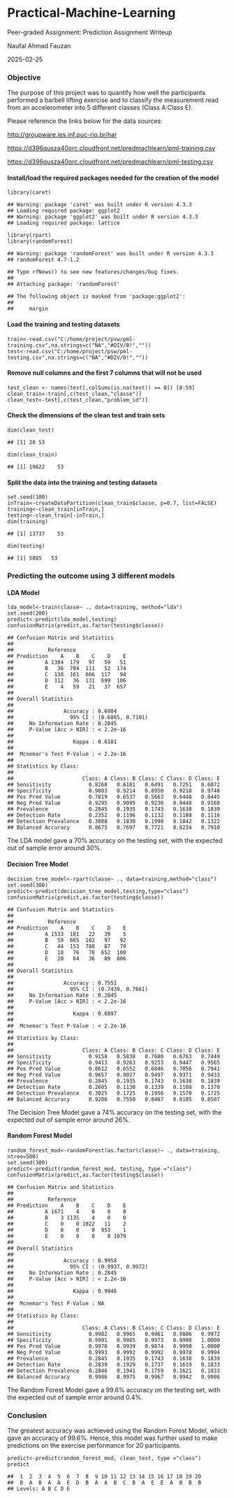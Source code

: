 # Practical-Machine-Learning
Peer-graded Assignment: Prediction Assignment Writeup

Naufal Ahmad Fauzan

2025-02-25

### Objective

The purpose of this project was to quantify how well the participants
performed a barbell lifting exercise and to classify the measurement
read from an accelerometer into 5 different classes (Class A:Class E).

Please reference the links below for the data sources:

<http://groupware.les.inf.puc-rio.br/har>

<https://d396qusza40orc.cloudfront.net/predmachlearn/pml-training.csv>

<https://d396qusza40orc.cloudfront.net/predmachlearn/pml-testing.csv>

#### Install/load the required packages needed for the creation of the model
    library(caret)
    
    ## Warning: package 'caret' was built under R version 4.3.3    
    ## Loading required package: ggplot2    
    ## Warning: package 'ggplot2' was built under R version 4.3.3    
    ## Loading required package: lattice
  
    library(rpart)
    library(randomForest)
    
    ## Warning: package 'randomForest' was built under R version 4.3.3    
    ## randomForest 4.7-1.2
    
    ## Type rfNews() to see new features/changes/bug fixes.    
    ## 
    ## Attaching package: 'randomForest'
    
    ## The following object is masked from 'package:ggplot2':    
    ## 
    ##     margin
    
#### Load the training and testing datasets
    train<-read.csv("C:/home/project/psw/pml-training.csv",na.strings=c("NA","#DIV/0!",""))
    test<-read.csv("C:/home/project/psw/pml-testing.csv",na.strings=c("NA","#DIV/0!",""))

#### Remove null columns and the first 7 columns that will not be used
    test_clean <- names(test[,colSums(is.na(test)) == 0]) [8:59]
    clean_train<-train[,c(test_clean,"classe")]
    clean_test<-test[,c(test_clean,"problem_id")]

#### Check the dimensions of the clean test and train sets
    dim(clean_test)
    
    ## [1] 20 53
    
    dim(clean_train)
    
    ## [1] 19622    53

#### Split the data into the training and testing datasets
    set.seed(100)
    inTrain<-createDataPartition(clean_train$classe, p=0.7, list=FALSE)
    training<-clean_train[inTrain,]
    testing<-clean_train[-inTrain,]
    dim(training)
    
    ## [1] 13737    53
    
    dim(testing)
    
    ## [1] 5885   53

### Predicting the outcome using 3 different models
#### LDA Model
    lda_model<-train(classe~ ., data=training, method="lda")
    set.seed(200)
    predict<-predict(lda_model,testing)
    confusionMatrix(predict,as.factor(testing$classe))

    ## Confusion Matrix and Statistics
    ## 
    ##           Reference
    ## Prediction    A    B    C    D    E
    ##          A 1384  179   97   59   51
    ##          B   36  704  111   52  174
    ##          C  138  161  666  117   94
    ##          D  112   36  131  699  106
    ##          E    4   59   21   37  657
    ## 
    ## Overall Statistics
    ##                                           
    ##                Accuracy : 0.6984          
    ##                  95% CI : (0.6865, 0.7101)
    ##     No Information Rate : 0.2845          
    ##     P-Value [Acc > NIR] : < 2.2e-16       
    ##                                           
    ##                   Kappa : 0.6181          
    ##                                           
    ##  Mcnemar's Test P-Value : < 2.2e-16       
    ## 
    ## Statistics by Class:
    ## 
    ##                      Class: A Class: B Class: C Class: D Class: E
    ## Sensitivity            0.8268   0.6181   0.6491   0.7251   0.6072
    ## Specificity            0.9083   0.9214   0.8950   0.9218   0.9748
    ## Pos Pred Value         0.7819   0.6537   0.5663   0.6448   0.8445
    ## Neg Pred Value         0.9295   0.9095   0.9236   0.9448   0.9168
    ## Prevalence             0.2845   0.1935   0.1743   0.1638   0.1839
    ## Detection Rate         0.2352   0.1196   0.1132   0.1188   0.1116
    ## Detection Prevalence   0.3008   0.1830   0.1998   0.1842   0.1322
    ## Balanced Accuracy      0.8675   0.7697   0.7721   0.8234   0.7910
The LDA model gave a 70% accuracy on the testing set, with the expected out of sample error around 30%.

#### Decision Tree Model
    decision_tree_model<-rpart(classe~ ., data=training,method="class")
    set.seed(300)
    predict<-predict(decision_tree_model,testing,type="class")
    confusionMatrix(predict,as.factor(testing$classe))
    
    ## Confusion Matrix and Statistics
    ## 
    ##           Reference
    ## Prediction    A    B    C    D    E
    ##          A 1533  181   22   39    5
    ##          B   59  665  102   97   92
    ##          C   44  153  788   87   79
    ##          D   18   76   78  652  100
    ##          E   20   64   36   89  806
    ## 
    ## Overall Statistics
    ##                                           
    ##                Accuracy : 0.7551          
    ##                  95% CI : (0.7439, 0.7661)
    ##     No Information Rate : 0.2845          
    ##     P-Value [Acc > NIR] : < 2.2e-16       
    ##                                           
    ##                   Kappa : 0.6897          
    ##                                           
    ##  Mcnemar's Test P-Value : < 2.2e-16       
    ## 
    ## Statistics by Class:
    ## 
    ##                      Class: A Class: B Class: C Class: D Class: E
    ## Sensitivity            0.9158   0.5838   0.7680   0.6763   0.7449
    ## Specificity            0.9413   0.9263   0.9253   0.9447   0.9565
    ## Pos Pred Value         0.8612   0.6552   0.6846   0.7056   0.7941
    ## Neg Pred Value         0.9657   0.9027   0.9497   0.9371   0.9433
    ## Prevalence             0.2845   0.1935   0.1743   0.1638   0.1839
    ## Detection Rate         0.2605   0.1130   0.1339   0.1108   0.1370
    ## Detection Prevalence   0.3025   0.1725   0.1956   0.1570   0.1725
    ## Balanced Accuracy      0.9286   0.7550   0.8467   0.8105   0.8507
The Decision Tree Model gave a 74% accuracy on the testing set, with the expected out of sample error around 26%.

#### Random Forest Model
    random_forest_mod<-randomForest(as.factor(classe)~ ., data=training, ntree=500)
    set.seed(300)
    predict<-predict(random_forest_mod, testing, type ="class")
    confusionMatrix(predict,as.factor(testing$classe))
    
    ## Confusion Matrix and Statistics
    ## 
    ##           Reference
    ## Prediction    A    B    C    D    E
    ##          A 1671    4    0    0    0
    ##          B    3 1135    4    0    0
    ##          C    0    0 1022   11    2
    ##          D    0    0    0  953    1
    ##          E    0    0    0    0 1079
    ## 
    ## Overall Statistics
    ##                                           
    ##                Accuracy : 0.9958          
    ##                  95% CI : (0.9937, 0.9972)
    ##     No Information Rate : 0.2845          
    ##     P-Value [Acc > NIR] : < 2.2e-16       
    ##                                           
    ##                   Kappa : 0.9946          
    ##                                           
    ##  Mcnemar's Test P-Value : NA              
    ## 
    ## Statistics by Class:
    ## 
    ##                      Class: A Class: B Class: C Class: D Class: E
    ## Sensitivity            0.9982   0.9965   0.9961   0.9886   0.9972
    ## Specificity            0.9991   0.9985   0.9973   0.9998   1.0000
    ## Pos Pred Value         0.9976   0.9939   0.9874   0.9990   1.0000
    ## Neg Pred Value         0.9993   0.9992   0.9992   0.9978   0.9994
    ## Prevalence             0.2845   0.1935   0.1743   0.1638   0.1839
    ## Detection Rate         0.2839   0.1929   0.1737   0.1619   0.1833
    ## Detection Prevalence   0.2846   0.1941   0.1759   0.1621   0.1833
    ## Balanced Accuracy      0.9986   0.9975   0.9967   0.9942   0.9986
The Random Forest Model gave a 99.6% accuracy on the testing set, with the expected out of sample error around 0.4%.

### Conclusion
The greatest accuracy was achieved using the Random Forest Model, which gave an accuracy of 99.6%. Hence, this model was further used to make predictions on the exercise performance for 20 participants.

    predict<-predict(random_forest_mod, clean_test, type ="class")
    predict
    
    ##  1  2  3  4  5  6  7  8  9 10 11 12 13 14 15 16 17 18 19 20 
    ##  B  A  B  A  A  E  D  B  A  A  B  C  B  A  E  E  A  B  B  B 
    ## Levels: A B C D E
